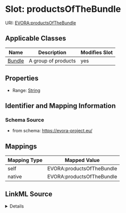 

# Slot: productsOfTheBundle



URI: [EVORA:productsOfTheBundle](https://evora-project.eu/productsOfTheBundle)



<!-- no inheritance hierarchy -->





## Applicable Classes

| Name | Description | Modifies Slot |
| --- | --- | --- |
| [Bundle](Bundle.md) | A group of products |  yes  |







## Properties

* Range: [String](String.md)





## Identifier and Mapping Information







### Schema Source


* from schema: https://evora-project.eu/




## Mappings

| Mapping Type | Mapped Value |
| ---  | ---  |
| self | EVORA:productsOfTheBundle |
| native | EVORA:productsOfTheBundle |




## LinkML Source

<details>
```yaml
name: productsOfTheBundle
from_schema: https://evora-project.eu/
rank: 1000
alias: productsOfTheBundle
domain_of:
- Bundle
range: string

```
</details>